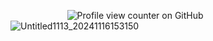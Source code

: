 ‎ ‎ ‎ ‎ ‎‎ ‎ ‎ ‎ ‎‎ ‎ ‎ ‎ ‎‎ ‎‎ ‎ ‎ ‎ ‎‎ ‎‎ ‎‎ ‎ ‎ ‎ ‎![Profile view counter on GitHub](https://komarev.com/ghpvc/?username=BLOODY-SABBATH)
![Untitled1113_20241116153150](https://github.com/user-attachments/assets/768aaca1-3fe2-4849-ac41-920b2c897e4d)

<!--
**BLOODY-SABBATH/BLOODY-SABBATH** is a ✨ _special_ ✨ repository because its `README.md` (this file) appears on your GitHub profile.

Here are some ideas to get you started:

- 🔭 I’m currently working on ...
- 🌱 I’m currently learning ...
- 👯 I’m looking to collaborate on ...
- 🤔 I’m looking for help with ...
- 💬 Ask me about ...
- 📫 How to reach me: ...
- 😄 Pronouns: ...
- ⚡ Fun fact: ...
-->
